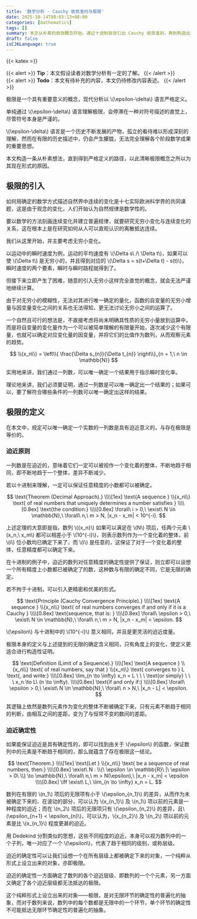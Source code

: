 ```yaml
---
title: '数学分析 - Cauchy 收敛准则与极限'
date: 2025-10-14T00:03:13+08:00
categories: [mathematics]
tags: []
summary: 本文从朴素的收敛概念开始，通过十进制收敛引出 Cauchy 收敛准则，再到构造出极限的标准定义，分析极限作为纯粹形式的对象的逻辑。
draft: false
isCJKLanguage: true
---
```

{{< katex >}}

{{< alert >}}
**Tip**：本文假设读者对数学分析有一定的了解。
{{< /alert >}}
\
{{< alert >}}
**Todo**：本文有待补充的内容，本文仍待修改内容表述。
{{< /alert >}}

极限是一个具有重要意义的概念，现代分析以 \\(\epsilon-\delta\\) 语言严格定义。

单纯通过 \\(\epsilon-\delta\\) 语言理解极限，会停滞在一种对符号描述的直觉上，尽管符号本身是严谨的。

\\(\epsilon-\delta\\) 语言是一个历史不断发展的产物，孤立的看待难以形成深刻的理解，然而在有限的历史描述中，仍会产生朦胧，无法完全理解各个阶段数学成果的重要思想。

本文构造一条从朴素想法，直到得到严格定义的路径，以此清晰极限概念之所以为其现在形式的原因。

## 极限的引入

如何用确定的数学方式描述自然界中连续的变化是十七实际欧洲科学界的共同课题，这是由于观念的变化，人们开始认为自然规律是数学性的。

要以数学的方法刻画连续变化并建立普遍规律，就要研究无穷小变化与连续变化的关系，这在根本上是在研究如何从人可以直观认识的离散抵达连续。

我们从这里开始，并主要考虑无穷小变化。

以运动中的瞬时速度为例，运动的平均速度有 \\(\Delta s\ /\ \Delta t\\)，如果可以使 \\(\Delta t\\) 是无穷小的，并且得到对应的 \\(\Delta s = s(t+\Delta t) - s(t)\\)，瞬时速度的两个要素，瞬时与瞬时路程就得到了。

但接下来立即产生了困难，随意的引入无穷小这样完全直觉的概念，就会无法严谨地继续计算。

由于对无穷小的模糊性，无法对其进行唯一确定的量化，函数的自变量的无穷小增量与因变量变化之间的关系也无法得知，更无法讨论无穷小之间的运算了。

一个自然且可行的想法是，不直接考虑将尚未明确其性质的无穷小量放到运算中，而是将自变量的变化量作为一个可以被简单理解的有限量开始，逐次减少这个有限量，也就可以确定对应变化量的因变量，并将它们的比值作为数列，从而观察元素的趋势。

$$
    \\{x_n\\} = \left\\{ \frac{\Delta s_{n}}{\Delta t_{n}} \right\\}_{n = 1,\ n \in \mathbb{N}}
$$

实用地来讲，我们通过一列数，可以唯一确定一个结果用于指示瞬时变化率。

理论地来讲，我们必须要证明，通过一列数是可以唯一确定出一个结果的；如果可以，要了解符合哪些条件的一列数可以唯一确定出这样的结果。

## 极限的定义

在本文中，规定可以唯一确定一个实数的一列数是具有迫近意义的，与存在极限是等价的。

### 迫近原则

一列数是在迫近的，意味着它们一定可以被视作一个变化着的整体，不断地趋于相同，即不断地趋于一个整体，差异不断减少。

若以十进制来理解，一定可以保证任意精度的小数都可以被确定。

$$
    \text{Theorem (Decimal Approach).} \\\\[1ex]
    \text{A sequence } \\{x_n\\} \text{ of real numbers that uniquely determines a number satisfies } \\\\[0.8ex]
    \text{the condition:} \\\\[0.8ex]
    \forall\ i > 0,\ \exist\ N \in \mathbb{N},\ \forall\ n,\ m > N, |x_n - x_m| < 10^{-i}.
$$

上述定理的大意即是指，数列 \\({x_n}\\) 如果可以满足在 \\(N\\) 项后，任两个元素 \\(x_n,\ x_m\\) 都可以相差小于 \\(10^{-i}\\)，则表示数列作为一个变化着的整体，前 \\(i\\) 位小数均已确定下来了，而 \\(i\\) 是任意的，这保证了对于一个变化着的整体，任意精度都可以确定下来。

在十进制的例子中，迫近的数列对任意精度的确定性提供了保证，则立即可以设想一个所有精度上小数都已被确定了的数，这种数与有限的确定不同，它是无限的确定。

若不拘于十进制，可以引入更精密和优美的形式。

$$
    \text{Principle (Cauchy Convergence Principle).} \\\\[1ex]
    \text{A sequence } \\{x_n\\} \text{ of real numbers converges if and only if it is a Cauchy } \\\\[0.8ex]
    \text{sequence, that is: } \\\\[0.8ex]
    \forall\ \epsilon > 0,\ \exist\ N \in \mathbb{N},\ \forall\ n,\ m > N, |x_n - x_m| < \epsilon.
$$

\\(\epsilon\\) 与十进制中的 \\(10^{-i}\\) 意义相同，并且是更灵活的迫近度量。

极限本身的定义与上述提到的无限的确定含义相同，只有角度上的变化，使定义更适合进行构造性证明。

$$
    \text{Definition (Limit of a Sequence).} \\\\[1ex]
    \text{A sequence } \\{x_n\\} \text{ of real numbers, say that } \\{x_n\\} \text{ converges to } L \text{, and write:} \\\\[0.8ex]
        \lim_{n \to \infty} x_n = L \ \ \ \text{or simply} \ \ \ x_n \to L\ (n \to \infty). \\\\[0.8ex]
    \text{if and only if:} \\\\[0.8ex]
    \forall\ \epsilon > 0,\ \exist\ N \in \mathbb{N},\ \forall\ n > N,\ |x_n - L| < \epsilon.
$$

其逻辑上依然是数列元素作为变化的整体不断被确定下来，只有元素不断趋于相同的判断，由相互之间的差距，变为了与恒常不变的数间的差距。

### 迫近确定性

如果能保证迫近是具有确定性的，即可以找到由关于 \\(\epsilon\\) 的函数，保证数列中的元素是不断趋于相同的，那么就蕴含了存在极限这一结论。

$$
    \text{Theorem.} \\\\[1ex]
    \text{Let } \\{x_n\\} \text{ be a sequence of real numbers, then:} \\\\[0.8ex]
    \exist\ N : \\{\ \epsilon \in \mathbb{R}\ |\ \epsilon > 0\ \\} \to \mathbb{N},\ \forall\ n,\ m > N(\epsilon),\ |x_n - x_m| < \epsilon \\\\[0.8ex]
    \iff \exist\ L,\ \lim_{n \to \infty} x_n = L.
$$

数列在有限的 \\(n_1\\) 项后的无限项有小于 \\(\epsilon_{n_1}\\) 的差异，从而作为未被确定下来的、在波动的部分，可以认为 \\(x_{n_1}\\) 及 \\(n_1\\) 项以前的元素是一种程度的迫近；而在 \\(n_2\\) 项后的无限项只有 \\(\epsilon_{n_2}\\) 的差异，且\\(\epsilon_{n+1} < \epsilon_{n}\\)，可以认为，\\(x_{n_2}\\) 及 \\(n_2\\) 项以前的元素是比 \\(x_{n_1}\\) 程度更甚的迫近。

用 Dedekind 分割类似的思想，这些不同程度的迫近，本身可以视为数列中的一个子列，唯一对应了一个 \\(\epsilon\\)，代表了趋于相同的级别，或称层级。

迫近的确定性可以让我们设想一个在所有层级上都被确定下来的对象，一个纯粹从形式上设立出来的对象，亦即极限。

迫近的确定性一方面确定了数列的各个迫近层级、即数列的一个个元素，另一方面又确定了各个迫近层级都无法抵达的极限。

这个纯粹形式上设立出来的对象——极限，是对无限环节的确定性的普遍化的抽象，而对于数列来说，数列中的每个数都是无限中的一个环节，单个环节的确定性不可能抵达无限环节确定性的普遍化的抽象。

